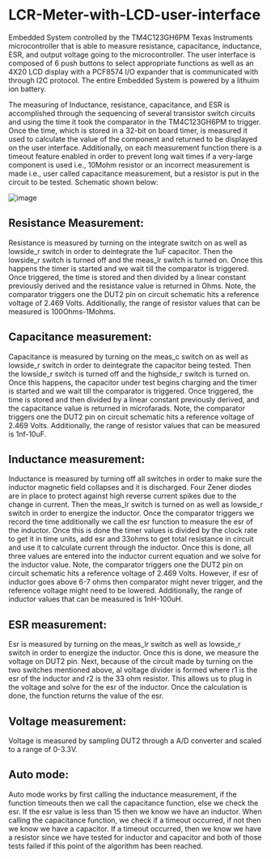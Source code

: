 # LCR-Meter-with-LCD-user-interface
Embedded System controlled by the TM4C123GH6PM Texas Instruments microcontroller that is able to measure resistance, capacitance, inductance, ESR, and output voltage going to the microcontroller. The user interface is composed of 6 push buttons to select appropriate functions as well as an 4X20 LCD display with a PCF8574 I/O expander that is communicated with through I2C protocol. The entire Embedded System is powered by a lithuim ion battery. 

The measuring of Inductance, resistance, capacitance, and ESR is accomplished through the sequencing of several transistor switch circuits and using the time it took the comparator in the TM4C123GH6PM to trigger. Once the time, which is stored in a 32-bit on board timer, is measured it used to calculate the value of the component and returned to be displayed on the user interface. Additionally, on each measurement function there is a timeout feature enabled in order to prevent long wait times if a very-large component is used i.e., 10Mohm resistor or an incorrect measurement is made i.e., user called capacitance measurement, but a resistor is put in the circuit to be tested. Schematic shown below:

![image](https://user-images.githubusercontent.com/66042477/118740834-7104e380-b812-11eb-86d2-5d97e987bd2e.png)

## Resistance Measurement:
Resistance is measured by turning on the integrate switch on as well as lowside_r switch in order to deintegrate the 1uF capacitor. Then the lowside_r switch is turned off and the meas_lr switch is turned on. Once this happens the timer is started and we wait till the comparator is triggered. Once triggered, the time is stored and then divided by a linear constant previously derived and the resistance value is returned in Ohms. Note, the comparator triggers one the DUT2 pin on circuit schematic hits a reference voltage of 2.469 Volts. Additionally, the range of resistor values that can be measured is 100Ohms-1Mohms.

## Capacitance measurement:
Capacitance is measured by turning on the meas_c  switch on as well as lowside_r switch in order to deintegrate the capacitor being tested. Then the lowside_r switch is turned off and the highside_r switch is turned on. Once this happens, the capacitor under test begins charging and the timer is started and we wait till the comparator is triggered. Once triggered, the time is stored and then divided by a linear constant previously derived, and the capacitance value is returned in microfarads. Note, the comparator triggers one the DUT2 pin on circuit schematic hits a reference voltage of 2.469 Volts. Additionally, the range of resistor values that can be measured is 1nf-10uF.

## Inductance measurement:
Inductance is measured by turning off all switches in order to make sure the inductor magnetic field collapses and it is discharged. Four Zener diodes are in place to protect against high reverse current spikes due to the change in current. Then the meas_lr  switch is turned on as well as lowside_r switch in order to energize the inductor. Once the comparator triggers we record the time additionally we call the esr function to measure the esr of the inductor. Once this is done the timer values is divided by the clock rate to get it in time units, add esr and 33ohms to get total resistance in circuit and use it to calculate current through the inductor. Once this is done, all three values are entered into the inductor current equation and we solve for the inductor value. Note, the comparator triggers one the DUT2 pin on circuit schematic hits a reference voltage of 2.469 Volts. However, if esr of inductor goes above 6-7 ohms then comparator might never trigger, and the reference voltage might need to be lowered. Additionally, the range of inductor values that can be measured is 1nH-100uH.

                                                                                                    
## ESR measurement:
Esr is measured by turning on the meas_lr  switch  as well as lowside_r switch in order to energize the inductor. Once this is done, we measure the voltage on DUT2 pin. Next, because of the circuit made by turning on the two switches mentioned above, al voltage divider is formed where r1 is the esr of the inductor and r2 is the 33 ohm resistor. This allows us to plug in the voltage and solve for the esr of the inductor. Once the calculation is done, the function returns the value of the esr.

## Voltage measurement:
Voltage is measured by sampling DUT2 through a A/D converter and scaled to a range of 0-3.3V.

## Auto mode:
Auto mode works by first calling the inductance measurement, if the function timeouts then we call the capacitance function, else we check the esr. If the esr value is less than 15 then we know we have an inductor. When calling the capacitance function, we check if a timeout occurred, if not then we know we have a capacitor. If a timeout occurred, then we know we have a resistor since we have tested for inductor and capacitor and both of those tests failed if this point of the algorithm has been reached.

